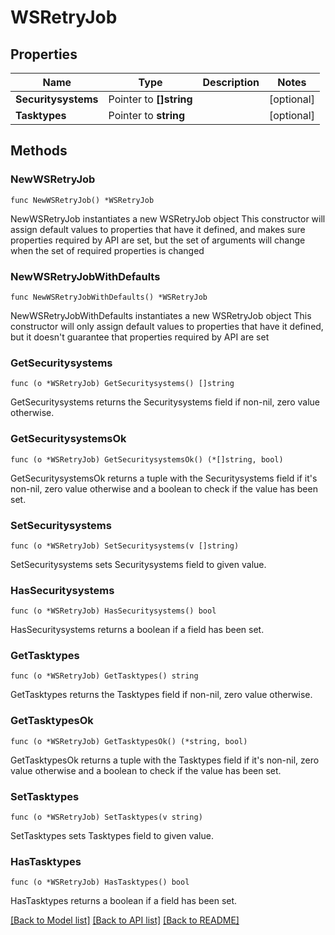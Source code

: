 # WSRetryJob

## Properties

Name | Type | Description | Notes
------------ | ------------- | ------------- | -------------
**Securitysystems** | Pointer to **[]string** |  | [optional] 
**Tasktypes** | Pointer to **string** |  | [optional] 

## Methods

### NewWSRetryJob

`func NewWSRetryJob() *WSRetryJob`

NewWSRetryJob instantiates a new WSRetryJob object
This constructor will assign default values to properties that have it defined,
and makes sure properties required by API are set, but the set of arguments
will change when the set of required properties is changed

### NewWSRetryJobWithDefaults

`func NewWSRetryJobWithDefaults() *WSRetryJob`

NewWSRetryJobWithDefaults instantiates a new WSRetryJob object
This constructor will only assign default values to properties that have it defined,
but it doesn't guarantee that properties required by API are set

### GetSecuritysystems

`func (o *WSRetryJob) GetSecuritysystems() []string`

GetSecuritysystems returns the Securitysystems field if non-nil, zero value otherwise.

### GetSecuritysystemsOk

`func (o *WSRetryJob) GetSecuritysystemsOk() (*[]string, bool)`

GetSecuritysystemsOk returns a tuple with the Securitysystems field if it's non-nil, zero value otherwise
and a boolean to check if the value has been set.

### SetSecuritysystems

`func (o *WSRetryJob) SetSecuritysystems(v []string)`

SetSecuritysystems sets Securitysystems field to given value.

### HasSecuritysystems

`func (o *WSRetryJob) HasSecuritysystems() bool`

HasSecuritysystems returns a boolean if a field has been set.

### GetTasktypes

`func (o *WSRetryJob) GetTasktypes() string`

GetTasktypes returns the Tasktypes field if non-nil, zero value otherwise.

### GetTasktypesOk

`func (o *WSRetryJob) GetTasktypesOk() (*string, bool)`

GetTasktypesOk returns a tuple with the Tasktypes field if it's non-nil, zero value otherwise
and a boolean to check if the value has been set.

### SetTasktypes

`func (o *WSRetryJob) SetTasktypes(v string)`

SetTasktypes sets Tasktypes field to given value.

### HasTasktypes

`func (o *WSRetryJob) HasTasktypes() bool`

HasTasktypes returns a boolean if a field has been set.


[[Back to Model list]](../README.md#documentation-for-models) [[Back to API list]](../README.md#documentation-for-api-endpoints) [[Back to README]](../README.md)


